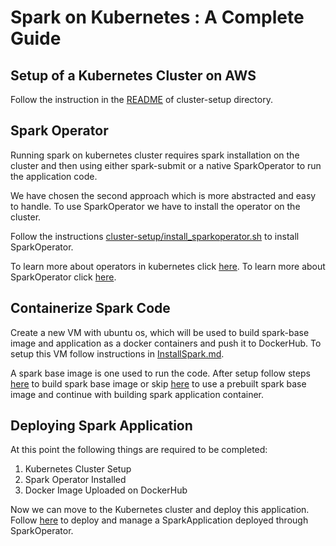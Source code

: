 # Spark on Kubernetes : A Complete Guide

## Setup of a Kubernetes Cluster on AWS
 Follow the instruction in the [README](cluster-setup/Kubespray%20on%20AWS.md) of cluster-setup directory.

## Spark Operator
Running spark on kubernetes cluster requires spark installation on the cluster and then using either spark-submit or a native SparkOperator to run the application code.

We have chosen the second approach which is more abstracted and easy to handle. To use SparkOperator we have to install the operator on the cluster.  

Follow the instructions [cluster-setup/install_sparkoperator.sh](cluster-setup/install_sparkoperator.sh) to install SparkOperator.

To learn more about operators in kubernetes click [here](https://kubernetes.io/docs/concepts/extend-kubernetes/operator/). To learn more about SparkOperator click [here](https://github.com/GoogleCloudPlatform/spark-on-k8s-operator/blob/master/docs/user-guide.md).

## Containerize Spark Code
Create a new VM with ubuntu os, which will be used to build spark-base image and application as a docker containers and push it to DockerHub. To setup this VM  follow instructions in [InstallSpark.md](InstallSpark.md).

A spark base image is one used to run the code. After setup follow steps [here](ContainerizeSparkApp.md#build-spark-base-image) to build spark base image or skip [here](ContainerizeSparkApp.md#build-spark-app-container) to use a prebuilt spark base image and continue with building spark application container.

## Deploying Spark Application
At this point the following things are required to be completed:
1. Kubernetes Cluster Setup 
2. Spark Operator Installed
3. Docker Image Uploaded on DockerHub

Now we can move to the Kubernetes cluster and deploy this application. Follow [here](DeployingSparkApp.md) to deploy and manage a SparkApplication deployed through SparkOperator.